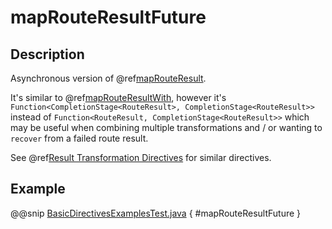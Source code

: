 # mapRouteResultFuture

## Description

Asynchronous version of @ref[mapRouteResult](mapRouteResult.md).

It's similar to @ref[mapRouteResultWith](mapRouteResultWith.md), however it's
`Function<CompletionStage<RouteResult>, CompletionStage<RouteResult>>`
instead of `Function<RouteResult, CompletionStage<RouteResult>>` which may be useful when
combining multiple transformations and / or wanting to `recover` from a failed route result.

See @ref[Result Transformation Directives](index.md#result-transformation-directives-java) for similar directives.

## Example

@@snip [BasicDirectivesExamplesTest.java]($test$/java/docs/http/javadsl/server/directives/BasicDirectivesExamplesTest.java) { #mapRouteResultFuture }